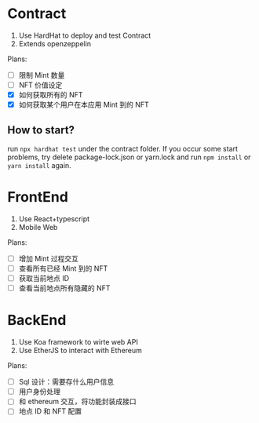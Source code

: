 # Contract
1. Use HardHat to deploy and test Contract
2. Extends openzeppelin

Plans:
- [ ] 限制 Mint 数量
- [ ] NFT 价值设定
- [x] 如何获取所有的 NFT
- [x] 如何获取某个用户在本应用 Mint 到的 NFT

## How to start?
run `npx hardhat test` under the contract folder. If you occur some start problems, try delete package-lock.json or yarn.lock and run `npm install` or `yarn install` again.

# FrontEnd
1. Use React+typescript
2. Mobile Web

Plans:
- [ ] 增加 Mint 过程交互
- [ ] 查看所有已经 Mint 到的 NFT
- [ ] 获取当前地点 ID
- [ ] 查看当前地点所有隐藏的 NFT

# BackEnd
1. Use Koa framework to wirte web API
2. Use EtherJS to interact with Ethereum

Plans:
- [ ] Sql 设计：需要存什么用户信息
- [ ] 用户身份处理
- [ ] 和 ethereum 交互，将功能封装成接口
- [ ] 地点 ID 和 NFT 配置